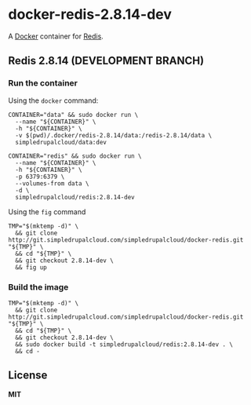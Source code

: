 # docker-redis-2.8.14-dev

A [Docker](https://docker.com/) container for [Redis](http://redis.io/).

## Redis 2.8.14 (DEVELOPMENT BRANCH)

### Run the container

Using the `docker` command:

    CONTAINER="data" && sudo docker run \
      --name "${CONTAINER}" \
      -h "${CONTAINER}" \
      -v $(pwd)/.docker/redis-2.8.14/data:/redis-2.8.14/data \
      simpledrupalcloud/data:dev

    CONTAINER="redis" && sudo docker run \
      --name "${CONTAINER}" \
      -h "${CONTAINER}" \
      -p 6379:6379 \
      --volumes-from data \
      -d \
      simpledrupalcloud/redis:2.8.14-dev

Using the `fig` command

    TMP="$(mktemp -d)" \
      && git clone http://git.simpledrupalcloud.com/simpledrupalcloud/docker-redis.git "${TMP}" \
      && cd "${TMP}" \
      && git checkout 2.8.14-dev \
      && fig up

### Build the image
      
    TMP="$(mktemp -d)" \
      && git clone http://git.simpledrupalcloud.com/simpledrupalcloud/docker-redis.git "${TMP}" \
      && cd "${TMP}" \
      && git checkout 2.8.14-dev \
      && sudo docker build -t simpledrupalcloud/redis:2.8.14-dev . \
      && cd -

## License

**MIT**
